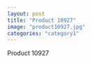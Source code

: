 ```yaml
---
layout: post
title: "Product 10927"
image: "product10927.jpg"
categories: "category1"
---
```

Product 10927
